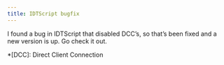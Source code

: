 ```yaml
---
title: IDTScript bugfix
---
```

I found a bug in IDTScript that disabled DCC’s, so that’s been fixed and a new version is up. Go check it out.

*[DCC]: Direct Client Connection